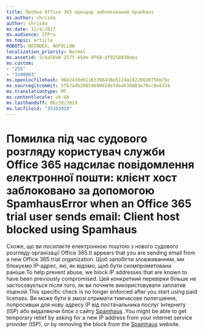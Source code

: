 ```yaml
---
title: Пробна Office 365 орендар заблокований Spamhaus
ms.author: chrisda
author: chrisda
ms.date: 11/4/2017
ms.audience: ITPro
ms.topic: article
ROBOTS: NOINDEX, NOFOLLOW
localization_priority: Normal
ms.assetid: 5cba50a0-257f-45de-9f68-df9250838eba
ms.custom:
- "255"
- "3100003"
ms.openlocfilehash: 96b2438d01163398438e5124a24228630756b7bc
ms.sourcegitcommit: 5fb7a4b28859690020efdea630d03e70cc0e6334
ms.translationtype: MT
ms.contentlocale: uk-UA
ms.lasthandoff: 06/28/2019
ms.locfileid: "35353918"
---
```

# <a name="error-when-an-office-365-trial-user-sends-email-client-host-blocked-using-spamhaus"></a><span data-ttu-id="94a33-102">Помилка під час судового розгляду користувач служби Office 365 надсилає повідомлення електронної пошти: клієнт хост заблоковано за допомогою Spamhaus</span><span class="sxs-lookup"><span data-stu-id="94a33-102">Error when an Office 365 trial user sends email: Client host blocked using Spamhaus</span></span>

<span data-ttu-id="94a33-103">Схоже, що ви посилаєте електронною поштою з нового судового розгляду організації Office 365.</span><span class="sxs-lookup"><span data-stu-id="94a33-103">It appears that you are sending email from a new Office 365 trial organization.</span></span> <span data-ttu-id="94a33-104">Щоб запобігти зловживанням, ми блокуємо IP-адрес, які, як відомо, щоб бути скомпрометована раніше.</span><span class="sxs-lookup"><span data-stu-id="94a33-104">To help prevent abuse, we block IP addresses that are known to have been previously compromised.</span></span> <span data-ttu-id="94a33-105">Цей конкретний перевірки більше не застосовується після того, як ви почнете використовувати заплатив ліцензій.</span><span class="sxs-lookup"><span data-stu-id="94a33-105">This specific check is no longer enforced after you start using paid licenses.</span></span> <span data-ttu-id="94a33-106">Ви може бути в змозі отримати тимчасове полегшення, попросивши для нову адресу IP від постачальника послуг Інтернету (ISP) або видаляючи блок з сайту [Spamhaus](https://go.microsoft.com/fwlink/p/?linkid=123245) .</span><span class="sxs-lookup"><span data-stu-id="94a33-106">You might be able to get temporary relief by asking for a new IP address from your internet service provider (ISP), or by removing the block from the [Spamhaus](https://go.microsoft.com/fwlink/p/?linkid=123245) website.</span></span>
